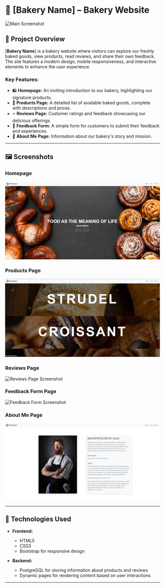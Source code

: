 # 🥐 [Bakery Name] – Bakery Website

![Main Screenshot](path_to_screenshot) <!-- Main screenshot of your site goes here -->

## 🌟 Project Overview

[**Bakery Name**] is a bakery website where visitors can explore our freshly baked goods, view products, read reviews, and share their own feedback. The site features a modern design, mobile responsiveness, and interactive elements to enhance the user experience.

### Key Features:
- 🛍️ **Homepage:** An inviting introduction to our bakery, highlighting our signature products.
- 🍰 **Products Page:** A detailed list of available baked goods, complete with descriptions and prices.
- ⭐ **Reviews Page:** Customer ratings and feedback showcasing our delicious offerings.
- 📝 **Feedback Form:** A simple form for customers to submit their feedback and experiences.
- 👤 **About Me Page:** Information about our bakery's story and mission.

---

## 🖼️ Screenshots

### Homepage
![Homepage Screenshot](./fotogit/main_page.png) <!-- Add screenshot of the homepage -->

### Products Page
![Products Page Screenshot](./fotogit/food_page.png) <!-- Add screenshot of the products page -->

### Reviews Page
![Reviews Page Screenshot](./fotogit/reviews_page.png) <!-- Add screenshot of the reviews page -->

### Feedback Form Page
![Feedback Form Screenshot](./fotogit/feedback_page.png) <!-- Add screenshot of the feedback form page -->

### About Me Page
![About Me Page Screenshot](./fotogit/about_page.png) <!-- Add screenshot of the about me page -->

---

## 🚀 Technologies Used

- **Frontend:**
  - HTML5
  - CSS3
  - Bootstrap for responsive design

- **Backend:**
  - PostgreSQL for storing information about products and reviews
  - Dynamic pages for rendering content based on user interactions

---
